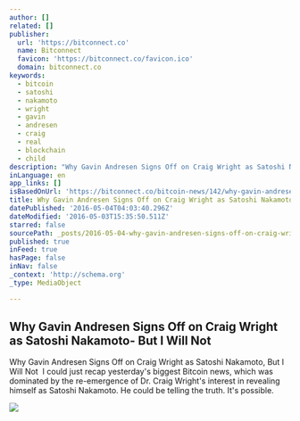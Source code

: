 ```yaml
---
author: []
related: []
publisher:
  url: 'https://bitconnect.co'
  name: Bitconnect
  favicon: 'https://bitconnect.co/favicon.ico'
  domain: bitconnect.co
keywords:
  - bitcoin
  - satoshi
  - nakamoto
  - wright
  - gavin
  - andresen
  - craig
  - real
  - blockchain
  - child
description: "Why Gavin Andresen Signs Off on Craig Wright as Satoshi Nakamoto, But I Will Not ​ I could just recap yesterday's biggest Bitcoin news, which was dominated by the re-emergence of Dr. Craig Wright's interest in revealing himself as Satoshi Nakamoto. He could be telling the truth. It's possible."
inLanguage: en
app_links: []
isBasedOnUrl: 'https://bitconnect.co/bitcoin-news/142/why-gavin-andresen-signs-off-on-craig-wright-as-satoshi-nakamoto-but-i-will-not/'
title: Why Gavin Andresen Signs Off on Craig Wright as Satoshi Nakamoto- But I Will Not
datePublished: '2016-05-04T04:03:40.296Z'
dateModified: '2016-05-03T15:35:50.511Z'
starred: false
sourcePath: _posts/2016-05-04-why-gavin-andresen-signs-off-on-craig-wright-as-satoshi-naka.md
published: true
inFeed: true
hasPage: false
inNav: false
_context: 'http://schema.org'
_type: MediaObject

---
```

<article style=""><h1>Why Gavin Andresen Signs Off on Craig Wright as Satoshi Nakamoto- But I Will Not</h1><p>Why Gavin Andresen Signs Off on Craig Wright as Satoshi Nakamoto, But I Will Not ​ I could just recap yesterday's biggest Bitcoin news, which was dominated by the re-emergence of Dr. Craig Wright's interest in revealing himself as Satoshi Nakamoto. He could be telling the truth. It's possible.</p><img src="https://bitconnect.co/upload/image/bit_coin_new/65274048081462272107_MK223FXgPt.png" /></article>